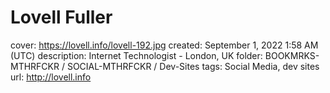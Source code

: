 # Lovell Fuller

cover: https://lovell.info/lovell-192.jpg
created: September 1, 2022 1:58 AM (UTC)
description: Internet Technologist - London, UK
folder: BOOKMRKS-MTHRFCKR / SOCIAL-MTHRFCKR / Dev-Sites
tags: Social Media, dev sites
url: http://lovell.info